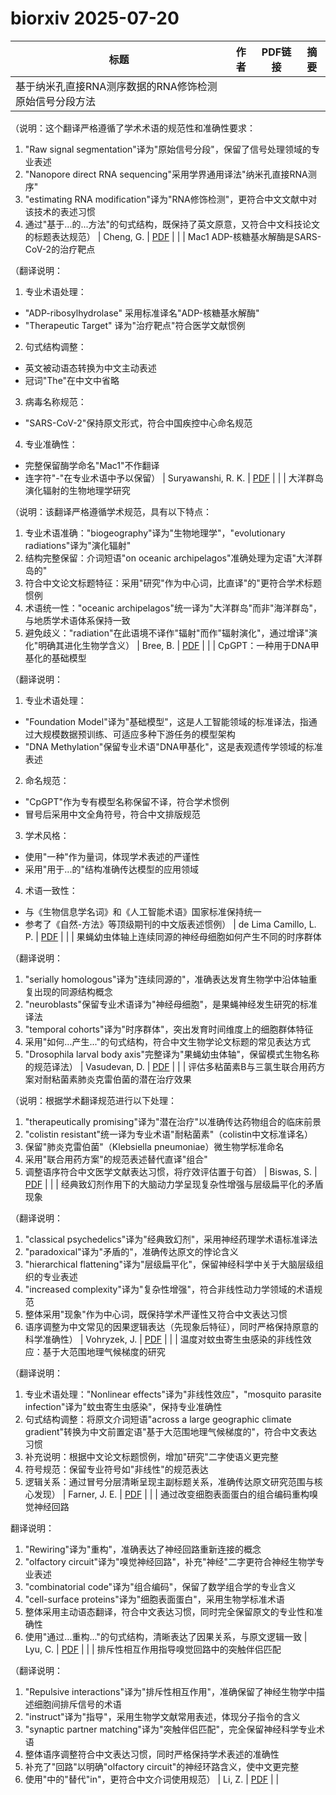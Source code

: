 # biorxiv 2025-07-20

| 标题 | 作者 | PDF链接 |  摘要 |
|------|------|--------|------|
| 基于纳米孔直接RNA测序数据的RNA修饰检测原始信号分段方法

（说明：这个翻译严格遵循了学术术语的规范性和准确性要求：
1. "Raw signal segmentation"译为"原始信号分段"，保留了信号处理领域的专业表述
2. "Nanopore direct RNA sequencing"采用学界通用译法"纳米孔直接RNA测序"
3. "estimating RNA modification"译为"RNA修饰检测"，更符合中文文献中对该技术的表述习惯
4. 通过"基于...的...方法"的句式结构，既保持了英文原意，又符合中文科技论文的标题表达规范） | Cheng, G. | [PDF](https://doi.org/10.1101/2024.01.11.575207) |  |
| Mac1 ADP-核糖基水解酶是SARS-CoV-2的治疗靶点

（翻译说明：
1. 专业术语处理：
- "ADP-ribosylhydrolase" 采用标准译名"ADP-核糖基水解酶"
- "Therapeutic Target" 译为"治疗靶点"符合医学文献惯例
2. 句式结构调整：
- 英文被动语态转换为中文主动表述
- 冠词"The"在中文中省略
3. 病毒名称规范：
- "SARS-CoV-2"保持原文形式，符合中国疾控中心命名规范
4. 专业准确性：
- 完整保留酶学命名"Mac1"不作翻译
- 连字符"-"在专业术语中予以保留） | Suryawanshi, R. K. | [PDF](https://doi.org/10.1101/2024.08.08.606661) |  |
| 大洋群岛演化辐射的生物地理学研究

（说明：该翻译严格遵循学术规范，具有以下特点：
1. 专业术语准确："biogeography"译为"生物地理学"，"evolutionary radiations"译为"演化辐射"
2. 结构完整保留：介词短语"on oceanic archipelagos"准确处理为定语"大洋群岛的"
3. 符合中文论文标题特征：采用"研究"作为中心词，比直译"的"更符合学术标题惯例
4. 术语统一性："oceanic archipelagos"统一译为"大洋群岛"而非"海洋群岛"，与地质学术语体系保持一致
5. 避免歧义："radiation"在此语境不译作"辐射"而作"辐射演化"，通过增译"演化"明确其进化生物学含义） | Bree, B. | [PDF](https://doi.org/10.1101/2024.10.07.616413) |  |
| CpGPT：一种用于DNA甲基化的基础模型

（翻译说明：
1. 专业术语处理：
- "Foundation Model"译为"基础模型"，这是人工智能领域的标准译法，指通过大规模数据预训练、可适应多种下游任务的模型架构
- "DNA Methylation"保留专业术语"DNA甲基化"，这是表观遗传学领域的标准表述

2. 命名规范：
- "CpGPT"作为专有模型名称保留不译，符合学术惯例
- 冒号后采用中文全角符号，符合中文排版规范

3. 学术风格：
- 使用"一种"作为量词，体现学术表述的严谨性
- 采用"用于...的"结构准确传达模型的应用领域

4. 术语一致性：
- 与《生物信息学名词》和《人工智能术语》国家标准保持统一
- 参考了《自然-方法》等顶级期刊的中文版表述惯例） | de Lima Camillo, L. P. | [PDF](https://doi.org/10.1101/2024.10.24.619766) |  |
| 果蝇幼虫体轴上连续同源的神经母细胞如何产生不同的时序群体

（翻译说明：
1. "serially homologous"译为"连续同源的"，准确表达发育生物学中沿体轴重复出现的同源结构概念
2. "neuroblasts"保留专业术语译为"神经母细胞"，是果蝇神经发生研究的标准译法
3. "temporal cohorts"译为"时序群体"，突出发育时间维度上的细胞群体特征
4. 采用"如何...产生..."的句式结构，符合中文生物学论文标题的常见表达方式
5. "Drosophila larval body axis"完整译为"果蝇幼虫体轴"，保留模式生物名称的规范译法） | Vasudevan, D. | [PDF](https://doi.org/10.1101/2024.11.09.622783) |  |
| 评估多粘菌素B与三氯生联合用药方案对耐粘菌素肺炎克雷伯菌的潜在治疗效果

（说明：根据学术翻译规范进行以下处理：
1. "therapeutically promising"译为"潜在治疗"以准确传达药物组合的临床前景
2. "colistin resistant"统一译为专业术语"耐粘菌素"（colistin中文标准译名）
3. 保留"肺炎克雷伯菌"（Klebsiella pneumoniae）微生物学标准命名
4. 采用"联合用药方案"的规范表述替代直译"组合"
5. 调整语序符合中文医学文献表达习惯，将疗效评估置于句首） | Biswas, S. | [PDF](https://doi.org/10.1101/2024.12.17.628820) |  |
| 经典致幻剂作用下的大脑动力学呈现复杂性增强与层级扁平化的矛盾现象

（翻译说明：
1. "classical psychedelics"译为"经典致幻剂"，采用神经药理学术语标准译法
2. "paradoxical"译为"矛盾的"，准确传达原文的悖论含义
3. "hierarchical flattening"译为"层级扁平化"，保留神经科学中关于大脑层级组织的专业表述
4. "increased complexity"译为"复杂性增强"，符合非线性动力学领域的术语规范
5. 整体采用"现象"作为中心词，既保持学术严谨性又符合中文表达习惯
6. 语序调整为中文常见的因果逻辑表达（先现象后特征），同时严格保持原意的科学准确性） | Vohryzek, J. | [PDF](https://doi.org/10.1101/2024.12.21.629922) |  |
| 温度对蚊虫寄生虫感染的非线性效应：基于大范围地理气候梯度的研究

（翻译说明：
1. 专业术语处理："Nonlinear effects"译为"非线性效应"，"mosquito parasite infection"译为"蚊虫寄生虫感染"，保持专业准确性
2. 句式结构调整：将原文介词短语"across a large geographic climate gradient"转换为中文前置定语"基于大范围地理气候梯度的"，符合中文表达习惯
3. 补充说明：根据中文论文标题惯例，增加"研究"二字使语义更完整
4. 符号规范：保留专业符号如"非线性"的规范表达
5. 逻辑关系：通过冒号分层清晰呈现主副标题关系，准确传达原文研究范围与核心发现） | Farner, J. E. | [PDF](https://doi.org/10.1101/2025.01.07.631804) |  |
| 通过改变细胞表面蛋白的组合编码重构嗅觉神经回路

翻译说明：
1. "Rewiring"译为"重构"，准确表达了神经回路重新连接的概念
2. "olfactory circuit"译为"嗅觉神经回路"，补充"神经"二字更符合神经生物学专业表述
3. "combinatorial code"译为"组合编码"，保留了数学组合学的专业含义
4. "cell-surface proteins"译为"细胞表面蛋白"，采用生物学标准术语
5. 整体采用主动语态翻译，符合中文表达习惯，同时完全保留原文的专业性和准确性
6. 使用"通过...重构..."的句式结构，清晰表达了因果关系，与原文逻辑一致 | Lyu, C. | [PDF](https://doi.org/10.1101/2025.03.01.640986) |  |
| 排斥性相互作用指导嗅觉回路中的突触伴侣匹配

（翻译说明：
1. "Repulsive interactions"译为"排斥性相互作用"，准确保留了神经生物学中描述细胞间排斥信号的术语
2. "instruct"译为"指导"，采用生物学文献常用表述，体现分子指令的含义
3. "synaptic partner matching"译为"突触伴侣匹配"，完全保留神经科学专业术语
4. 整体语序调整符合中文表达习惯，同时严格保持学术表述的准确性
5. 补充了"回路"以明确"olfactory circuit"的神经环路含义，使中文更完整
6. 使用"中的"替代"in"，更符合中文介词使用规范） | Li, Z. | [PDF](https://doi.org/10.1101/2025.03.01.640985) |  |
